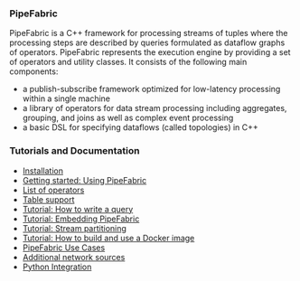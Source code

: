 ### PipeFabric ###

PipeFabric is a C++ framework for processing streams of tuples where the
processing steps are described by queries formulated as dataflow graphs of
operators. PipeFabric represents the execution engine by providing a set of
operators and utility classes. It consists of the following main components:

  + a publish-subscribe framework optimized for low-latency processing within a single machine
  + a library of operators for data stream processing including aggregates, grouping, and joins as
    well as complex event processing
  + a basic DSL for specifying dataflows (called topologies) in C++   


### Tutorials and Documentation ###

 + [Installation](documentation/Installation.md)
 + [Getting started: Using PipeFabric](/documentation/Usage.md)
 + [List of operators](/documentation/Operators.md)
 + [Table support](/documentation/Tables.md)
 + [Tutorial: How to write a query](/documentation/Tutorial.md)
 + [Tutorial: Embedding PipeFabric](/documentation/Embedding.md)
 + [Tutorial: Stream partitioning](/documentation/Partitioning.md)
 + [Tutorial: How to build and use a Docker image](/documentation/Docker.md)
 + [PipeFabric Use Cases](/documentation/UseCases.md)
 + [Additional network sources](/documentation/Network.md)
 + [Python Integration](/documentation/Python.md)
